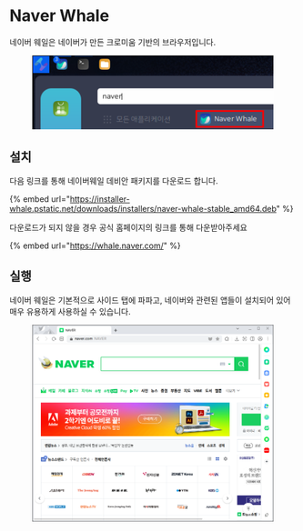 # Naver Whale

네이버 웨일은 네이버가 만든 크로미움 기반의 브라우저입니다.

<figure><img src="../../.gitbook/assets/naverwhale_000.png" alt=""><figcaption></figcaption></figure>

## 설치

다음 링크를 통해 네이버웨일 데비안 패키지를 다운로드 합니다.

{% embed url="https://installer-whale.pstatic.net/downloads/installers/naver-whale-stable_amd64.deb" %}

다운로드가 되지 않을 경우 공식 홈페이지의 링크를 통해 다운받아주세요

{% embed url="https://whale.naver.com/" %}

## 실행

네이버 웨일은 기본적으로 사이드 탭에 파파고, 네이버와 관련된 앱들이 설치되어 있어 매우 유용하게 사용하실 수 있습니다.

<figure><img src="../../.gitbook/assets/naverwhale_001.png" alt=""><figcaption></figcaption></figure>
